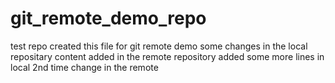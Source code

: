 # git_remote_demo_repo
test repo
created this file for git remote demo
some changes in the local repositary
content added in the remote repository
added some more lines in local
2nd time change in the remote
